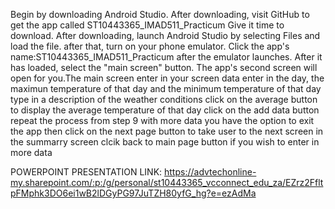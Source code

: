 Begin by downloading Android Studio.
After downloading, visit GitHub to get the app called ST10443365_IMAD511_Practicum
Give it time to download.
After downloading, launch Android Studio by selecting Files and load the file. after that, turn on your phone emulator. 
Click the app's name:ST10443365_IMAD511_Practicum  after the emulator launches. 
After it has loaded, select the "main screen" button. 
The app's second screen will open for you.The main screen
enter in your screen data 
enter in the day, the maximun temperature of that day and the minimum temperature of that day
type in a description of the weather conditions
click on the average button to display the average temperature of that day
click on the add data button
repeat the process from step 9 with more data
you have the option to exit the app
then click on the next page button to take user to the next screen
in the summarry screen clcik back to main page button if you wish to enter in more data


POWERPOINT PRESENTATION LINK: https://advtechonline-my.sharepoint.com/:p:/g/personal/st10443365_vcconnect_edu_za/EZrz2FfltpFMphk3DO6ei1wB2lDGyPG97JuTZH80yfG_hg?e=ezAdMa
